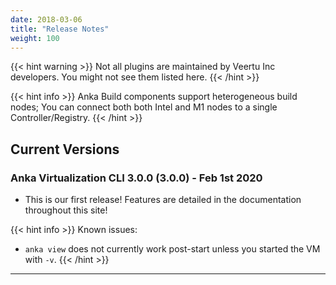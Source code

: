 ```yaml
---
date: 2018-03-06
title: "Release Notes"
weight: 100
---
```


{{< hint warning >}}
Not all plugins are maintained by Veertu Inc developers. You might not see them listed here.
{{< /hint >}}

{{< hint info >}}
Anka Build components support heterogeneous build nodes; You can connect both both Intel and M1 nodes to a single Controller/Registry.
{{< /hint >}}

## Current Versions

### Anka Virtualization CLI 3.0.0 (3.0.0) - Feb 1st 2020

- This is our first release! Features are detailed in the documentation throughout this site!

{{< hint info >}}
Known issues:

  - `anka view` does not currently work post-start unless you started the VM with `-v`.
{{< /hint >}}

---
